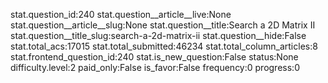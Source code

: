 stat.question_id:240
stat.question__article__live:None
stat.question__article__slug:None
stat.question__title:Search a 2D Matrix II
stat.question__title_slug:search-a-2d-matrix-ii
stat.question__hide:False
stat.total_acs:17015
stat.total_submitted:46234
stat.total_column_articles:8
stat.frontend_question_id:240
stat.is_new_question:False
status:None
difficulty.level:2
paid_only:False
is_favor:False
frequency:0
progress:0
